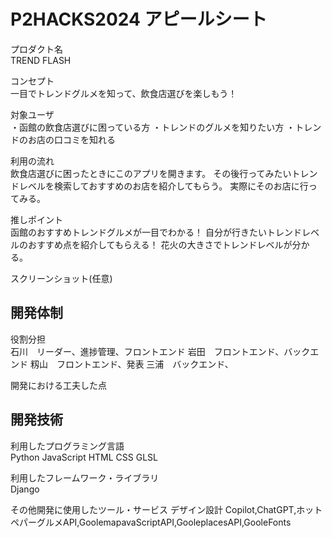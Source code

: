 # P2HACKS2024 アピールシート 

プロダクト名  
TREND FLASH

コンセプト  
一目でトレンドグルメを知って、飲食店選びを楽しもう！

対象ユーザ  
・函館の飲食店選びに困っている方
・トレンドのグルメを知りたい方
・トレンドのお店の口コミを知れる

利用の流れ  
飲食店選びに困ったときにこのアプリを開きます。
その後行ってみたいトレンドレベルを検索しておすすめのお店を紹介してもらう。
実際にそのお店に行ってみる。


推しポイント  
函館のおすすめトレンドグルメが一目でわかる！
自分が行きたいトレンドレベルのおすすめ点を紹介してもらえる！
花火の大きさでトレンドレベルが分かる。
  

スクリーンショット(任意)  


## 開発体制  

役割分担  
石川　リーダー、進捗管理、フロントエンド
岩田　フロントエンド、バックエンド
籾山　フロントエンド、発表
三浦　バックエンド、

開発における工夫した点  
 

## 開発技術 

利用したプログラミング言語  
Python
JavaScript
HTML
CSS
GLSL

利用したフレームワーク・ライブラリ  
Django

その他開発に使用したツール・サービス
デザイン設計
Copilot,ChatGPT,ホットペパーグルメAPI,GoolemapavaScriptAPI,GooleplacesAPI,GooleFonts
